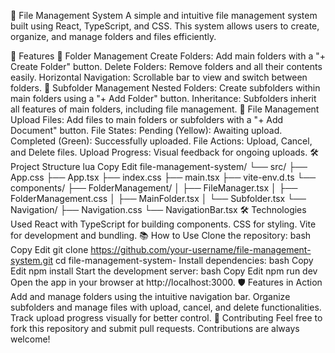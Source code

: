 📂 File Management System
A simple and intuitive file management system built using React, TypeScript, and CSS. This system allows users to create, organize, and manage folders and files efficiently.

🚀 Features
📁 Folder Management
Create Folders: Add main folders with a "+ Create Folder" button.
Delete Folders: Remove folders and all their contents easily.
Horizontal Navigation: Scrollable bar to view and switch between folders.
📂 Subfolder Management
Nested Folders: Create subfolders within main folders using a "+ Add Folder" button.
Inheritance: Subfolders inherit all features of main folders, including file management.
📄 File Management
Upload Files: Add files to main folders or subfolders with a "+ Add Document" button.
File States:
Pending (Yellow): Awaiting upload.
Completed (Green): Successfully uploaded.
File Actions:
Upload, Cancel, and Delete files.
Upload Progress: Visual feedback for ongoing uploads.
🛠️ Project Structure
lua
Copy
Edit
file-management-system/
└── src/
  ├── App.css
  ├── App.tsx
  ├── index.css
  ├── main.tsx
  ├── vite-env.d.ts
  └── components/
      ├── FolderManagement/
      │   ├── FileManager.tsx
      │   ├── FolderManagement.css
      │   ├── MainFolder.tsx
      │   └── Subfolder.tsx
      └── Navigation/
          ├── Navigation.css
          └── NavigationBar.tsx
🛠️ Technologies Used
React with TypeScript for building components.
CSS for styling.
Vite for development and bundling.
📚 How to Use
Clone the repository:
bash
Copy
Edit
git clone https://github.com/your-username/file-management-system.git
cd file-management-system-
Install dependencies:
bash
Copy
Edit
npm install
Start the development server:
bash
Copy
Edit
npm run dev
Open the app in your browser at http://localhost:3000.
🛡️ Features in Action
Add and manage folders using the intuitive navigation bar.
Organize subfolders and manage files with upload, cancel, and delete functionalities.
Track upload progress visually for better control.
🤝 Contributing
Feel free to fork this repository and submit pull requests. Contributions are always welcome!
